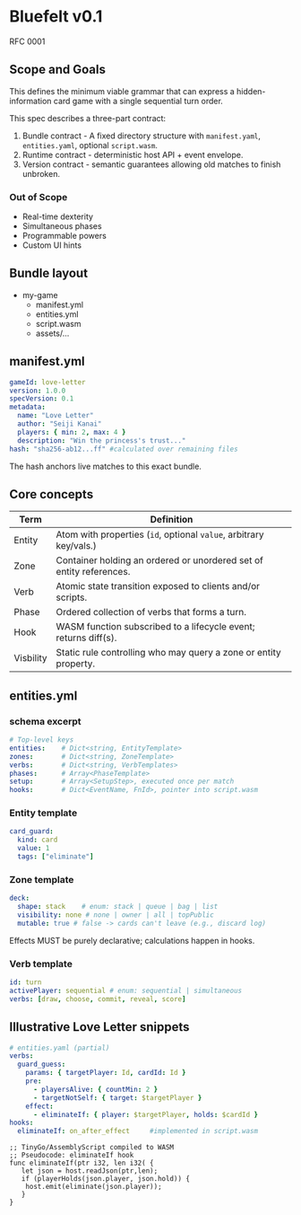 # Bluefelt v0.1
RFC 0001
## Scope and Goals
This defines the minimum viable grammar that can express a hidden-information card game with a single sequential turn order.

This spec describes a three-part contract:
1. Bundle contract - A fixed directory structure with `manifest.yaml`, `entities.yaml`, optional `script.wasm`.
2. Runtime contract - deterministic host API + event envelope.
3. Version contract - semantic guarantees allowing old matches to finish unbroken.
### Out of Scope
- Real-time dexterity
- Simultaneous phases
- Programmable powers
- Custom UI hints
## Bundle layout
- my-game
  - manifest.yml
  - entities.yml
  - script.wasm
  - assets/...
## manifest.yml
```yaml
gameId: love-letter
version: 1.0.0
specVersion: 0.1
metadata:
  name: "Love Letter"
  author: "Seiji Kanai"
  players: { min: 2, max: 4 }
  description: "Win the princess's trust..."
hash: "sha256-ab12...ff" #calculated over remaining files
```
The hash anchors live matches to this exact bundle.
## Core concepts
|Term| Definition                                                          |
---|---------------------------------------------------------------------
|Entity| Atom with properties (`id`, optional `value`, arbitrary key/vals.)  |
|Zone| Container holding an ordered or unordered set of entity references. |
|Verb| Atomic state transition exposed to clients and/or scripts.          |
|Phase| Ordered collection of verbs that forms a turn.                      |
|Hook| WASM function subscribed to a lifecycle event; returns diff(s).     |
|Visbility| Static rule controlling who may query a zone or entity property.    |
## entities.yml
### schema excerpt
```yaml
# Top-level keys
entities:    # Dict<string, EntityTemplate>
zones:       # Dict<string, ZoneTemplate>
verbs:       # Dict<string, VerbTemplates>
phases:      # Array<PhaseTemplate>
setup:       # Array<SetupStep>, executed once per match
hooks:       # Dict<EventName, FnId>, pointer into script.wasm
```
### Entity template
```yaml
card_guard:
  kind: card
  value: 1
  tags: ["eliminate"]
```

### Zone template
```yaml
deck:
  shape: stack    # enum: stack | queue | bag | list
  visibility: none # none | owner | all | topPublic
  mutable: true # false -> cards can't leave (e.g., discard log)
```
Effects MUST be purely declarative; calculations happen in hooks.
### Verb template
```yaml
id: turn
activePlayer: sequential # enum: sequential | simultaneous
verbs: [draw, choose, commit, reveal, score]

```

## Illustrative Love Letter snippets
```yaml
# entities.yaml (partial)
verbs:
  guard_guess:
    params: { targetPlayer: Id, cardId: Id }
    pre:
      - playersAlive: { countMin: 2 }
      - targetNotSelf: { target: $targetPlayer }
    effect:
      - eliminateIf: { player: $targetPlayer, holds: $cardId }
hooks:
  eliminateIf: on_after_effect     #implemented in script.wasm
```
```wat
;; TinyGo/AssemblyScript compiled to WASM
;; Pseudocode: eliminateIf hook
func eliminateIf(ptr i32, len i32( {
   let json = host.readJson(ptr,len);
   if (playerHolds(json.player, json.hold)) {
    host.emit(eliminate(json.player));
   }
}
```